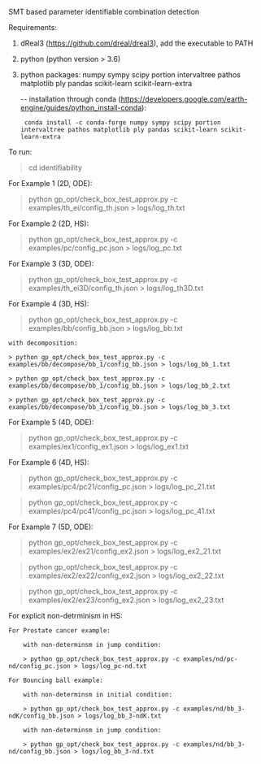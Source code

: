 
SMT based parameter identifiable combination detection

Requirements:
1. dReal3 (https://github.com/dreal/dreal3), add the executable to PATH
2. python (python version > 3.6)
3. python packages: numpy sympy scipy portion intervaltree pathos matplotlib ply pandas scikit-learn scikit-learn-extra

    -- installation through conda (https://developers.google.com/earth-engine/guides/python_install-conda):	
    
		conda install -c conda-forge numpy sympy scipy portion intervaltree pathos matplotlib ply pandas scikit-learn scikit-learn-extra

To run:

> cd identifiability

For Example 1 (2D, ODE):

> python gp_opt/check_box_test_approx.py -c examples/th_ei/config_th.json > logs/log_th.txt

For Example 2 (2D, HS):

> python gp_opt/check_box_test_approx.py -c examples/pc/config_pc.json > logs/log_pc.txt

For Example 3 (3D, ODE):

> python gp_opt/check_box_test_approx.py -c examples/th_ei3D/config_th.json > logs/log_th3D.txt

For Example 4 (3D, HS):

> python gp_opt/check_box_test_approx.py -c examples/bb/config_bb.json > logs/log_bb.txt

	with decomposition:
	
	> python gp_opt/check_box_test_approx.py -c examples/bb/decompose/bb_1/config_bb.json > logs/log_bb_1.txt
	
	> python gp_opt/check_box_test_approx.py -c examples/bb/decompose/bb_1/config_bb.json > logs/log_bb_2.txt
	
	> python gp_opt/check_box_test_approx.py -c examples/bb/decompose/bb_1/config_bb.json > logs/log_bb_3.txt

For Example 5 (4D, ODE):

> python gp_opt/check_box_test_approx.py -c examples/ex1/config_ex1.json > logs/log_ex1.txt

For Example 6 (4D, HS):

> python gp_opt/check_box_test_approx.py -c examples/pc4/pc21/config_pc.json > logs/log_pc_21.txt

> python gp_opt/check_box_test_approx.py -c examples/pc4/pc41/config_pc.json > logs/log_pc_41.txt

For Example 7 (5D, ODE):

> python gp_opt/check_box_test_approx.py -c examples/ex2/ex21/config_ex2.json > logs/log_ex2_21.txt

> python gp_opt/check_box_test_approx.py -c examples/ex2/ex22/config_ex2.json > logs/log_ex2_22.txt

> python gp_opt/check_box_test_approx.py -c examples/ex2/ex23/config_ex2.json > logs/log_ex2_23.txt

For explicit non-detrminism in HS:

	For Prostate cancer example:

		with non-determinsm in jump condition:
	
		> python gp_opt/check_box_test_approx.py -c examples/nd/pc-nd/config_pc.json > logs/log_pc-nd.txt
	
	For Bouncing ball example:
	
		with non-determinsm in initial condition:
		
		> python gp_opt/check_box_test_approx.py -c examples/nd/bb_3-ndK/config_bb.json > logs/log_bb_3-ndK.txt
		
		with non-determinsm in jump condition:
		
		> python gp_opt/check_box_test_approx.py -c examples/nd/bb_3-nd/config_bb.json > logs/log_bb_3-nd.txt



